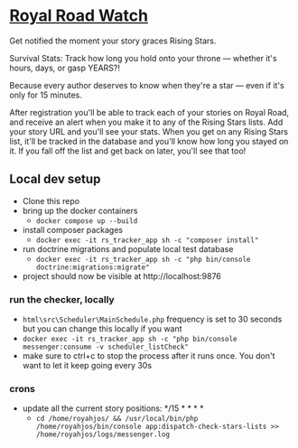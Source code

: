 # [Royal Road Watch](https://royalroadwatch.site)
Get notified the moment your story graces Rising Stars.

Survival Stats: Track how long you hold onto your throne — whether it's hours, days, or gasp YEARS?!

Because every author deserves to know when they're a star — even if it's only for 15 minutes.

After registration you'll be able to track each of your stories on Royal Road, and receive an alert when you make it to any of the Rising Stars lists. Add your story URL and you'll see your stats. When you get on any Rising Stars list, it'll be tracked in the database and you'll know how long you stayed on it. If you fall off the list and get back on later, you'll see that too!

## Local dev setup

- Clone this repo
- bring up the docker containers
  - `docker compose up --build`
- install composer packages
  - `docker exec -it rs_tracker_app sh -c "composer install"`
- run doctrine migrations and populate local test database
  - `docker exec -it rs_tracker_app sh -c "php bin/console doctrine:migrations:migrate"`
- project should now be visible at http://localhost:9876
  

### run the checker, locally
- `html\src\Scheduler\MainSchedule.php` frequency is set to 30 seconds but you can change this locally if you want
- `docker exec -it rs_tracker_app sh -c "php bin/console messenger:consume -v scheduler_listCheck"`
- make sure to ctrl+c to stop the process after it runs once. You don't want to let it keep going every 30s

### crons
- update all the current story positions: */15	*	*	*	*
  - `cd /home/royahjos/ && /usr/local/bin/php /home/royahjos/bin/console app:dispatch-check-stars-lists >> /home/royahjos/logs/messenger.log`
